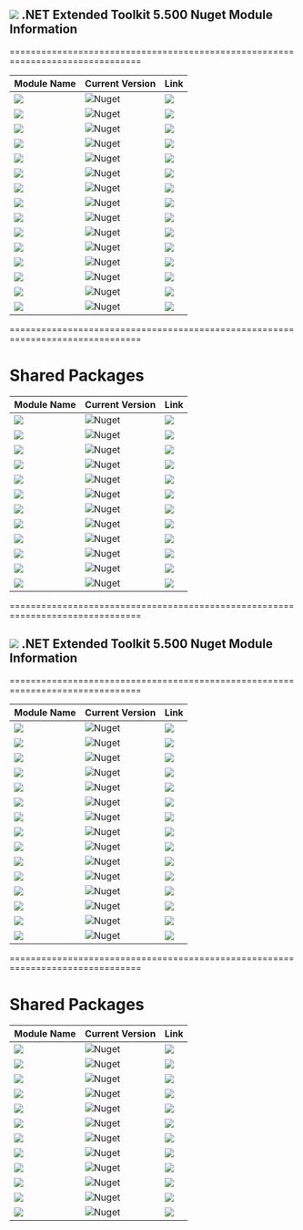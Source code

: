 ## <img src="https://github.com/Wagnerp/Krypton-NET-Version-Dashboard/blob/master/Assets/Icons/PNG/KR%2064%20%20x%2064%20Orange.png" /> .NET Extended Toolkit 5.500 Nuget Module Information

===============================================================================

| Module Name | Current Version | Link |
|---|---|---|
| <img src="https://img.shields.io/badge/Module-Base-orange.svg" /> | ![Nuget](https://img.shields.io/nuget/v/Krypton.Toolkit.Suite.Extended.Base)|  <a href="https://www.nuget.org/packages/Krypton.Toolkit.Suite.Extended.Base/"><img src="https://img.shields.io/badge/Download-Link-9cf.svg" /></a> |
| <img src="https://img.shields.io/badge/Module-Data Visualisation-orange.svg" /> | ![Nuget](https://img.shields.io/nuget/v/Krypton.Toolkit.Suite.Extended.Data.Visualisation) | <a href="https://www.nuget.org/packages/Krypton.Toolkit.Suite.Extended.Data.Visualisation/"><img src="https://img.shields.io/badge/Download-Link-9cf.svg" /></a> |
| <img src="https://img.shields.io/badge/Module-Drawing Suite-orange.svg" /> | ![Nuget](https://img.shields.io/nuget/v/Krypton.Toolkit.Suite.Extended.Drawing.Suite) | <a href="https://www.nuget.org/packages/Krypton.Toolkit.Suite.Extended.Drawing.Suite/"><img src="https://img.shields.io/badge/Download-Link-9cf.svg" /></a> |
| <img src="https://img.shields.io/badge/Module-Dialogs-orange.svg" /> | ![Nuget](https://img.shields.io/nuget/v/Krypton.Toolkit.Suite.Extended.Dialogs) | <a href="https://www.nuget.org/packages/Krypton.Toolkit.Suite.Extended.Dialogs/"><img src="https://img.shields.io/badge/Download-Link-9cf.svg" /></a> |
| <img src="https://img.shields.io/badge/Module-Menu & Toolbar Items-orange.svg" /> | ![Nuget](https://img.shields.io/nuget/v/Krypton.Toolkit.Suite.Extended.Tool.Strip.Items) |<a href="https://www.nuget.org/packages/Krypton.Toolkit.Suite.Extended.Tool.Strip.Items/"><img src="https://img.shields.io/badge/Download-Link-9cf.svg" /></a> |
| <img src="https://img.shields.io/badge/Module-Software Updater-orange" /> | ![Nuget](https://img.shields.io/nuget/v/Krypton.Toolkit.Suite.Extended.Software.Updater) | <a href="https://www.nuget.org/packages/Krypton.Toolkit.Suite.Extended.Software.Updater/"><img src="https://img.shields.io/badge/Download-Link-9cf.svg" /></a> |
| <img src="https://img.shields.io/badge/Module-Extended Standard Controls-orange" /> | ![Nuget](https://img.shields.io/nuget/v/Krypton.Toolkit.Suite.Extended.Standard.Controls) | <a href="https://www.nuget.org/packages/Krypton.Toolkit.Suite.Extended.Standard.Control/"><img src="https://img.shields.io/badge/Download-Link-9cf.svg" /></a> |
| <img src="https://img.shields.io/badge/Module-Floating Menu & Toolbars-orange.svg" /> | ![Nuget](https://img.shields.io/nuget/v/Krypton.Toolkit.Suite.Extended.Floating.Toolbars) | <a href="https://www.nuget.org/packages/Krypton.Toolkit.Suite.Extended.Floating.Toolbars/"><img src="https://img.shields.io/badge/Download-Link-9cf.svg" /></a> |
| <img src="https://img.shields.io/badge/Module-IO Components-orange.svg" /> | ![Nuget](https://img.shields.io/nuget/v/Krypton.Toolkit.Suite.Extended.IO) | <a href="https://www.nuget.org/packages/Krypton.Toolkit.Suite.Extended.IO/"><img src="https://img.shields.io/badge/Download-Link-9cf.svg" /></a> |
| <img src="https://img.shields.io/badge/Module-Krypton Outlook Grid-orange.svg" /> | ![Nuget](https://img.shields.io/nuget/v/Krypton.Toolkit.Suite.Extended.Outlook.Grid) | <a href="https://www.nuget.org/packages/Krypton.Toolkit.Suite.Extended.Outlook.Grid/"><img src="https://img.shields.io/badge/Download-Link-9cf.svg" /></a> |
| <img src="https://img.shields.io/badge/Module-Navi Suite-orange.svg" /> | ![Nuget](https://img.shields.io/nuget/v/Krypton.Toolkit.Suite.Extended.Navi.Suite) | <a href="https://www.nuget.org/packages/Krypton.Toolkit.Suite.Extended.Navi.Suite/"><img src="https://img.shields.io/badge/Download-Link-9cf.svg" /></a> |
| <img src="https://img.shields.io/badge/Module-Networking-orange.svg" /> | ![Nuget](https://img.shields.io/nuget/v/Krypton.Toolkit.Suite.Extended.Networking) | <a href="https://www.nuget.org/packages/Krypton.Toolkit.Suite.Extended.Networking/"><img src="https://img.shields.io/badge/Download-Link-9cf.svg" /></a> |
| <img src="https://img.shields.io/badge/Module-Notifications-orange.svg" /> | ![Nuget](https://img.shields.io/nuget/v/Krypton.Toolkit.Suite.Extended.Notifications) | <a href="https://www.nuget.org/packages/Krypton.Toolkit.Suite.Extended.Notifications/"><img src="https://img.shields.io/badge/Download-Link-9cf.svg" /></a> |
| <img src="https://img.shields.io/badge/Module-Task Dialogs-orange.svg" /> | ![Nuget](https://img.shields.io/nuget/v/Krypton.Toolkit.Suite.Extended.Task.Dialogs) | <a href="https://www.nuget.org/packages/Krypton.Toolkit.Suite.Extended.Task.Dialogs/"><img src="https://img.shields.io/badge/Download-Link-9cf.svg" /></a> |
| <img src="https://img.shields.io/badge/Module-Wizard-orange.svg" /> | ![Nuget](https://img.shields.io/nuget/v/Krypton.Toolkit.Suite.Extended.Wizard) | <a href="https://www.nuget.org/packages/Krypton.Toolkit.Suite.Extended.Wizard/"><img src="https://img.shields.io/badge/Download-Link-9cf.svg" /></a> |

===============================================================================

# Shared Packages

| Module Name | Current Version | Link |
|---|---|---|
| <img src="https://img.shields.io/badge/Module-Common-orange.svg" /> | ![Nuget](https://img.shields.io/nuget/v/Krypton.Toolkit.Suite.Extended.Common) |  <a href="https://www.nuget.org/packages/Krypton.Toolkit.Suite.Extended.Common/"><img src="https://img.shields.io/badge/Download-Link-9cf.svg" /></a> |
| <img src="https://img.shields.io/badge/Module-Core-orange.svg" /> | ![Nuget](https://img.shields.io/nuget/v/Krypton.Toolkit.Suite.Extended.Core) | <a href="https://www.nuget.org/packages/Krypton.Toolkit.Suite.Extended.Core/"><img src="https://img.shields.io/badge/Download-Link-9cf.svg" /></a> |
| <img src="https://img.shields.io/badge/Module-Global Utilities-orange.svg" /> | ![Nuget](https://img.shields.io/nuget/v/Krypton.Toolkit.Suite.Extended.Global.Utilities) | <a href="https://www.nuget.org/packages/Krypton.Toolkit.Suite.Extended.Global.Utilities/"><img src="https://img.shields.io/badge/Download-Link-9cf.svg" /></a> |
| <img src="https://img.shields.io/badge/Module-Language Model-orange.svg" /> | ![Nuget](https://img.shields.io/nuget/v/Krypton.Toolkit.Suite.Extended.Language.Model) | <a href="https://www.nuget.org/packages/Krypton.Toolkit.Suite.Extended.Language.Model/"><img src="https://img.shields.io/badge/Download-Link-9cf.svg" /></a> |
| <img src="https://img.shields.io/badge/Module-Palette Controller-orange.svg" /> | ![Nuget](https://img.shields.io/nuget/v/Krypton.Toolkit.Suite.Extended.Palette.Controller) |<a href="https://www.nuget.org/packages/Krypton.Toolkit.Suite.Extended.Palette.Controller/"><img src="https://img.shields.io/badge/Download-Link-9cf.svg" /></a> |
| <img src="https://img.shields.io/badge/Module-Palette Controls-orange" /> | ![Nuget](https://img.shields.io/nuget/v/Krypton.Toolkit.Suite.Extended.Palette.Controls) | <a href="https://www.nuget.org/packages/Krypton.Toolkit.Suite.Extended.Palette.Controls/"><img src="https://img.shields.io/badge/Download-Link-9cf.svg" /></a> |
| <img src="https://img.shields.io/badge/Module-Palette Utilities-orange.svg" /> | ![Nuget](https://img.shields.io/nuget/v/Krypton.Toolkit.Suite.Extended.Palette.Utilities) | <a href="https://www.nuget.org/packages/Krypton.Toolkit.Suite.Extended.Palette.Utilities/"><img src="https://img.shields.io/badge/Download-Link-9cf.svg" /></a> |
| <img src="https://img.shields.io/badge/Module-Persistence-orange.svg" /> | ![Nuget](https://img.shields.io/nuget/v/Krypton.Toolkit.Suite.Extended.Persistence) | <a href="https://www.nuget.org/packages/Krypton.Toolkit.Suite.Extended.Persistence/"><img src="https://img.shields.io/badge/Download-Link-9cf.svg" /></a> |
| <img src="https://img.shields.io/badge/Module-Resources-orange.svg" /> | ![Nuget](https://img.shields.io/nuget/v/Krypton.Toolkit.Suite.Extended.Resources) | <a href="https://www.nuget.org/packages/Krypton.Toolkit.Suite.Extended.Resources/"><img src="https://img.shields.io/badge/Download-Link-9cf.svg" /></a> |
| <img src="https://img.shields.io/badge/Module-Settings-orange.svg" /> | ![Nuget](https://img.shields.io/nuget/v/Krypton.Toolkit.Suite.Extended.Settings) | <a href="https://www.nuget.org/packages/Krypton.Toolkit.Suite.Extended.Settings/"><img src="https://img.shields.io/badge/Download-Link-9cf.svg" /></a> |
| <img src="https://img.shields.io/badge/Module-Control Settings-orange.svg" /> | ![Nuget](https://img.shields.io/nuget/v/Krypton.Toolkit.Suite.Extended.Control.Settings) | <a href="https://www.nuget.org/packages/Krypton.Toolkit.Suite.Extended.Control.Settings/"><img src="https://img.shields.io/badge/Download-Link-9cf.svg" /></a> |
| <img src="https://img.shields.io/badge/Module-Utilities-orange.svg" /> | ![Nuget](https://img.shields.io/nuget/v/Krypton.Toolkit.Suite.Extended.Utilities) | <a href="https://www.nuget.org/packages/Krypton.Toolkit.Suite.Extended.Utilities/"><img src="https://img.shields.io/badge/Download-Link-9cf.svg" /></a> |

===============================================================================

## <img src="https://github.com/Wagnerp/Krypton-NET-Version-Dashboard/blob/master/Assets/Icons/PNG/KR%2064%20%20x%2064%20Orange.png" /> .NET Extended Toolkit 5.500 Nuget Module Information

===============================================================================

| Module Name | Current Version | Link |
|---|---|---|
| <img src="https://img.shields.io/badge/Module-Base-yellow.svg" /> | ![Nuget](https://img.shields.io/nuget/v/Krypton.Toolkit.Suite.Extended.Base.Canary) |  <a href="https://www.nuget.org/packages/Krypton.Toolkit.Suite.Extended.Base.Canary/"><img src="https://img.shields.io/badge/Download-Link-9cf.svg" /></a> |
| <img src="https://img.shields.io/badge/Module-Data Visualisation-yellow.svg" /> | ![Nuget](https://img.shields.io/nuget/v/Krypton.Toolkit.Suite.Extended.Data.Visualisation.Canary) | <a href="https://www.nuget.org/packages/Krypton.Toolkit.Suite.Extended.Data.Visualisation.Canary/"><img src="https://img.shields.io/badge/Download-Link-9cf.svg" /></a> |
| <img src="https://img.shields.io/badge/Module-Drawing Suite-yellow.svg" /> | ![Nuget](https://img.shields.io/nuget/v/Krypton.Toolkit.Suite.Extended.Drawing.Suite.Canary) | <a href="https://www.nuget.org/packages/Krypton.Toolkit.Suite.Extended.Drawing.Suite.Canary/"><img src="https://img.shields.io/badge/Download-Link-9cf.svg" /></a> |
| <img src="https://img.shields.io/badge/Module-Dialogs-yellow.svg" /> | ![Nuget](https://img.shields.io/nuget/v/Krypton.Toolkit.Suite.Extended.Dialogs.Canary) | <a href="https://www.nuget.org/packages/Krypton.Toolkit.Suite.Extended.Dialogs.Canary/"><img src="https://img.shields.io/badge/Download-Link-9cf.svg" /></a> |
| <img src="https://img.shields.io/badge/Module-Menu & Toolbar Items-yellow.svg" /> | ![Nuget](https://img.shields.io/nuget/v/Krypton.Toolkit.Suite.Extended.Tool.Strip.Items.Canary) |<a href="https://www.nuget.org/packages/Krypton.Toolkit.Suite.Extended.Tool.Strip.Items.Canary/"><img src="https://img.shields.io/badge/Download-Link-9cf.svg" /></a> |
| <img src="https://img.shields.io/badge/Module-Software Updater-yellow" /> | ![Nuget](https://img.shields.io/nuget/v/Krypton.Toolkit.Suite.Extended.Software.Updater.Canary) | <a href="https://www.nuget.org/packages/Krypton.Toolkit.Suite.Extended.Software.Updater.Canary/"><img src="https://img.shields.io/badge/Download-Link-9cf.svg" /></a> |
| <img src="https://img.shields.io/badge/Module-Extended Standard Controls-yellow" /> | ![Nuget](https://img.shields.io/nuget/v/Krypton.Toolkit.Suite.Extended.Standard.Controls.Canary) | <a href="https://www.nuget.org/packages/Krypton.Toolkit.Suite.Extended.Standard.Control.Canary/"><img src="https://img.shields.io/badge/Download-Link-9cf.svg" /></a> |
| <img src="https://img.shields.io/badge/Module-Floating Menu & Toolbars-yellow.svg" /> | ![Nuget](https://img.shields.io/nuget/v/Krypton.Toolkit.Suite.Extended.Floating.Toolbars.Canary) | <a href="https://www.nuget.org/packages/Krypton.Toolkit.Suite.Extended.Floating.Toolbars.Canary/"><img src="https://img.shields.io/badge/Download-Link-9cf.svg" /></a> |
| <img src="https://img.shields.io/badge/Module-IO Components-yellow.svg" /> | ![Nuget](https://img.shields.io/nuget/v/Krypton.Toolkit.Suite.Extended.IO.Canary) | <a href="https://www.nuget.org/packages/Krypton.Toolkit.Suite.Extended.IO.Canary/"><img src="https://img.shields.io/badge/Download-Link-9cf.svg" /></a> |
| <img src="https://img.shields.io/badge/Module-Krypton Outlook Grid-yellow.svg" /> | ![Nuget](https://img.shields.io/nuget/v/Krypton.Toolkit.Suite.Extended.Outlook.Grid.Canary) | <a href="https://www.nuget.org/packages/Krypton.Toolkit.Suite.Extended.Outlook.Grid.Canary/"><img src="https://img.shields.io/badge/Download-Link-9cf.svg" /></a> |
| <img src="https://img.shields.io/badge/Module-Navi Suite-yellow.svg" /> | ![Nuget](https://img.shields.io/nuget/v/Krypton.Toolkit.Suite.Extended.Navi.Suite.Canary) | <a href="https://www.nuget.org/packages/Krypton.Toolkit.Suite.Extended.Navi.Suite.Canary/"><img src="https://img.shields.io/badge/Download-Link-9cf.svg" /></a> |
| <img src="https://img.shields.io/badge/Module-Networking-yellow.svg" /> | ![Nuget](https://img.shields.io/nuget/v/Krypton.Toolkit.Suite.Extended.Networking.Canary) | <a href="https://www.nuget.org/packages/Krypton.Toolkit.Suite.Extended.Networking.Canary/"><img src="https://img.shields.io/badge/Download-Link-9cf.svg" /></a> |
| <img src="https://img.shields.io/badge/Module-Notifications-yellow.svg" /> | ![Nuget](https://img.shields.io/nuget/v/Krypton.Toolkit.Suite.Extended.Notifications.Canary) | <a href="https://www.nuget.org/packages/Krypton.Toolkit.Suite.Extended.Notifications.Canary/"><img src="https://img.shields.io/badge/Download-Link-9cf.svg" /></a> |
| <img src="https://img.shields.io/badge/Module-Task Dialogs-yellow.svg" /> | ![Nuget](https://img.shields.io/nuget/v/Krypton.Toolkit.Suite.Extended.Task.Dialogs.Canary) | <a href="https://www.nuget.org/packages/Krypton.Toolkit.Suite.Extended.Task.Dialogs.Canary/"><img src="https://img.shields.io/badge/Download-Link-9cf.svg" /></a> |
| <img src="https://img.shields.io/badge/Module-Wizard-yellow.svg" /> | ![Nuget](https://img.shields.io/nuget/v/Krypton.Toolkit.Suite.Extended.Wizard.Canary) | <a href="https://www.nuget.org/packages/Krypton.Toolkit.Suite.Extended.Wizard.Canary/"><img src="https://img.shields.io/badge/Download-Link-9cf.svg" /></a> |

===============================================================================

# Shared Packages

| Module Name | Current Version | Link |
|---|---|---|
| <img src="https://img.shields.io/badge/Module-Common-yellow.svg" /> | ![Nuget](https://img.shields.io/nuget/v/Krypton.Toolkit.Suite.Extended.Common.Canary) |  <a href="https://www.nuget.org/packages/Krypton.Toolkit.Suite.Extended.Common.Canary/"><img src="https://img.shields.io/badge/Download-Link-9cf.svg" /></a> |
| <img src="https://img.shields.io/badge/Module-Core-yellow.svg" /> | ![Nuget](https://img.shields.io/nuget/v/Krypton.Toolkit.Suite.Extended.Core.Canary) | <a href="https://www.nuget.org/packages/Krypton.Toolkit.Suite.Extended.Core.Canary/"><img src="https://img.shields.io/badge/Download-Link-9cf.svg" /></a> |
| <img src="https://img.shields.io/badge/Module-Global Utilities-yellow.svg" /> | ![Nuget](https://img.shields.io/nuget/v/Krypton.Toolkit.Suite.Extended.Global.Utilities.Canary) | <a href="https://www.nuget.org/packages/Krypton.Toolkit.Suite.Extended.Global.Utilities.Canary/"><img src="https://img.shields.io/badge/Download-Link-9cf.svg" /></a> |
| <img src="https://img.shields.io/badge/Module-Language Model-yellow.svg" /> | ![Nuget](https://img.shields.io/nuget/v/Krypton.Toolkit.Suite.Extended.Language.Model.Canary) | <a href="https://www.nuget.org/packages/Krypton.Toolkit.Suite.Extended.Language.Model.Canary/"><img src="https://img.shields.io/badge/Download-Link-9cf.svg" /></a> |
| <img src="https://img.shields.io/badge/Module-Palette Controller-yellow.svg" /> | ![Nuget](https://img.shields.io/nuget/v/Krypton.Toolkit.Suite.Extended.Palette.Controller.Canary) |<a href="https://www.nuget.org/packages/Krypton.Toolkit.Suite.Extended.Palette.Controller.Canary/"><img src="https://img.shields.io/badge/Download-Link-9cf.svg" /></a> |
| <img src="https://img.shields.io/badge/Module-Palette Controls-yellow" /> | ![Nuget](https://img.shields.io/nuget/v/Krypton.Toolkit.Suite.Extended.Palette.Controls.Canary) | <a href="https://www.nuget.org/packages/Krypton.Toolkit.Suite.Extended.Palette.Controls.Canary/"><img src="https://img.shields.io/badge/Download-Link-9cf.svg" /></a> |
| <img src="https://img.shields.io/badge/Module-Palette Utilities-yellow.svg" /> | ![Nuget](https://img.shields.io/nuget/v/Krypton.Toolkit.Suite.Extended.Palette.Utilities.Canary) | <a href="https://www.nuget.org/packages/Krypton.Toolkit.Suite.Extended.Palette.Utilities.Canary/"><img src="https://img.shields.io/badge/Download-Link-9cf.svg" /></a> |
| <img src="https://img.shields.io/badge/Module-Persistence-yellow.svg" /> | ![Nuget](https://img.shields.io/nuget/v/Krypton.Toolkit.Suite.Extended.Persistence.Canary) | <a href="https://www.nuget.org/packages/Krypton.Toolkit.Suite.Extended.Persistence.Canary/"><img src="https://img.shields.io/badge/Download-Link-9cf.svg" /></a> |
| <img src="https://img.shields.io/badge/Module-Resources-yellow.svg" /> | ![Nuget](https://img.shields.io/nuget/v/Krypton.Toolkit.Suite.Extended.Resources.Canary) | <a href="https://www.nuget.org/packages/Krypton.Toolkit.Suite.Extended.Resources.Canary/"><img src="https://img.shields.io/badge/Download-Link-9cf.svg" /></a> |
| <img src="https://img.shields.io/badge/Module-Settings-yellow.svg" /> | ![Nuget](https://img.shields.io/nuget/v/Krypton.Toolkit.Suite.Extended.Settings.Canary) | <a href="https://www.nuget.org/packages/Krypton.Toolkit.Suite.Extended.Settings.Canary/"><img src="https://img.shields.io/badge/Download-Link-9cf.svg" /></a> |
| <img src="https://img.shields.io/badge/Module-Control Settings-yellow.svg" /> | ![Nuget](https://img.shields.io/nuget/v/Krypton.Toolkit.Suite.Extended.Control.Settings.Canary) | <a href="https://www.nuget.org/packages/Krypton.Toolkit.Suite.Extended.Control.Settings.Canary/"><img src="https://img.shields.io/badge/Download-Link-9cf.svg" /></a> |
| <img src="https://img.shields.io/badge/Module-Utilities-yellow.svg" /> | ![Nuget](https://img.shields.io/nuget/v/Krypton.Toolkit.Suite.Extended.Utilities.Canary) | <a href="https://www.nuget.org/packages/Krypton.Toolkit.Suite.Extended.Utilities.Canary/"><img src="https://img.shields.io/badge/Download-Link-9cf.svg" /></a> |